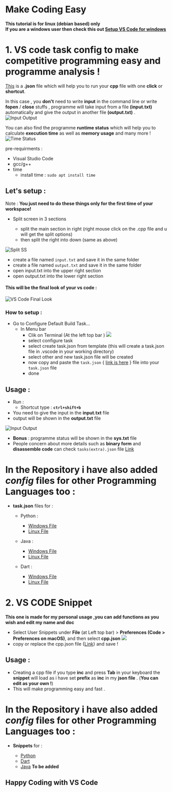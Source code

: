 # Make Coding Easy
**This tutorial is for linux (debian based) only <br>
If you are a windows user then check this out [Setup VS Code for windows](/readme(windows).md)**



# 1. **VS code task config** to make **competitive programming** easy and **programme analysis** ! <br> 
[This](/Config-Files/C&C++/Linux/tasks.json) is a **.json** file which will help you to run your **cpp** file with one **click** or **shortcut**.


In this case , you **don't** need to write **input** in the command line or write **fopen** / **close** stuffs , programme will take input from a file **(input.txt)** automatically and give the output in another file **(output.txt)** .
![Input Output](images/input&output.png)


You can also find the programme **runtime status** which will help  you to calculate **execution time** as well as **memory usage** and many more !  ![Time Status](images/time_status.png)



pre-requirments :
- Visual Studio Code
- gcc/g++
- time 
  - install time : ```sudo apt install time```

## Let's setup :
Note : **You just need to do these things only for the first time of your workspace!**

- Split screen in 3 sections 

  - split the main section in right (right mouse click on the .cpp file and u will get the split options)
  - then split the right into down (same as above)

![Split SS](/images/split%20options.png)

- create a file named `input.txt` and save it in the same folder 
- create a file named `output.txt` and save it in the same folder 
- open input.txt into the upper right section
- open output.txt into the lower right section

#### This will be the final look of your vs code :
![VS Code Final Look](/images/final%20look%20%20vs%20code.png)

### How to setup :
- Go to Configure Default Build Task...
  - In Menu bar 
     - Clik on Terminal (At the left top bar )
     ![](/images/top_bar.png)
    - select configure task
    - select create task.json from template (this will create a task.json file in .vscode in your working directory)
    - select other and new task.json file will be created
    - now copy and paste the `task.json` { [link is here](/Config-Files/C&C++/Linux/tasks.json) }   file into your `task.json` file
    - done
    
## Usage :
- Run : 
  - Shortcut type : **`ctrl+shift+b`** 
- You need to give the input in the **input.txt** file
- output will be shown in the **output.txt** file

![Input Output](images/input&output.png)

- **Bonus** : programme status will be shown in the **sys.txt** file 
- People concern about more details such as **binary form** and **disassemble code** can check `tasks(extra).json`  file [Link](/Config-Files/C&C++/Linux/tasks(extra).json)

# In the Repository i have also added *config* files for other Programming Languages too :
- **task.json** files for :

  - Python : 

    - [Windows File](Config-Files/Python/Windows/tasks.json)
    - [Linux File](Config-Files/Python/Linux/tasks.json)


  - Java : 

    - [Windows File](Config-Files/Java/Windows/tasks.json)
    - [Linux File](Config-Files/Java/Linux/tasks.json)

  - Dart : 
  
    - [Windows File](Config-Files/Dart/Windows/tasks.json)
    - [Linux File](Config-Files/Dart/Linux/tasks.json)

# 2. VS CODE Snippet 
**This one is made for my personal usage ,you can add functions as you wish and edit my name and doc**

  - Select User Snippets under **File** (at Left top bar) > **Preferences (Code > Preferences on macOS)**, and then select **cpp.json** 
  ![](/images/top_bar.png)
  - copy or replace the cpp.json file {[Link](</Snippets/cpp.json>)} and save !

## Usage :
- Creating a cpp file if you type **inc**  and press **Tab**  in your keyboard the **snippet** will load as i have set **prefix** as **inc** in my **json file** . (**You can edit as your own !**)
- This will make programming easy and fast .



# In the Repository i have also added *config* files for other Programming Languages too :
- **Snippets** for :

  - [Python](/Snippets/python.json)
  - [Dart](/Snippets/dart.json)
  - [Java]() **To be added**

## Happy Coding with VS Code
